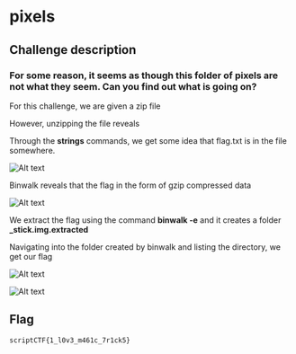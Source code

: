 # pixels

## Challenge description

### For some reason, it seems as though this folder of pixels are not what they seem. Can you find out what is going on?

For this challenge, we are given a zip file

However, unzipping the file reveals 


Through the **strings** commands, we get some idea that flag.txt is in the file somewhere.

![Alt text](images/strings.png)


Binwalk reveals that the flag in the form of gzip compressed data

![Alt text](images/binwalk.png)


We extract the flag using the command **binwalk -e** and it creates a folder **_stick.img.extracted**


Navigating into the folder created by binwalk and listing the directory, we get our flag

![Alt text](images/ls.png)


![Alt text](images/flag.png)

## Flag
```
scriptCTF{1_l0v3_m461c_7r1ck5}
```